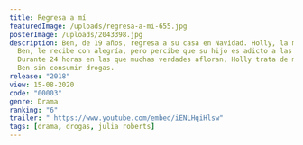 ```yaml
---
title: Regresa a mí
featuredImage: /uploads/regresa-a-mi-655.jpg
posterImage: /uploads/2043398.jpg
description: Ben, de 19 años, regresa a su casa en Navidad. Holly, la madre de
  Ben, le recibe con alegría, pero percibe que su hijo es adicto a las drogas.
  Durante 24 horas en las que muchas verdades afloran, Holly trata de mantener a
  Ben sin consumir drogas.
release: "2018"
view: 15-08-2020
code: "00003"
genre: Drama
ranking: "6"
trailer: " https://www.youtube.com/embed/iENLHqiHlsw"
tags: [drama, drogas, julia roberts]
---
```

